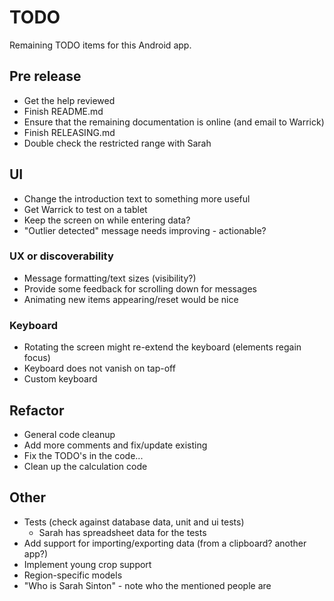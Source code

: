 # TODO

Remaining TODO items for this Android app.

## Pre release

- Get the help reviewed
- Finish README.md
- Ensure that the remaining documentation is online (and email to Warrick)
- Finish RELEASING.md
- Double check the restricted range with Sarah


## UI

- Change the introduction text to something more useful
- Get Warrick to test on a tablet
- Keep the screen on while entering data?
- "Outlier detected" message needs improving - actionable?

### UX or discoverability

- Message formatting/text sizes (visibility?)
- Provide some feedback for scrolling down for messages
- Animating new items appearing/reset would be nice

### Keyboard

- Rotating the screen might re-extend the keyboard (elements regain focus)
- Keyboard does not vanish on tap-off
- Custom keyboard


## Refactor

- General code cleanup
- Add more comments and fix/update existing
- Fix the TODO's in the code...
- Clean up the calculation code


## Other

- Tests (check against database data, unit and ui tests)
  - Sarah has spreadsheet data for the tests
- Add support for importing/exporting data (from a clipboard? another app?)
- Implement young crop support
- Region-specific models
- "Who is Sarah Sinton" - note who the mentioned people are
